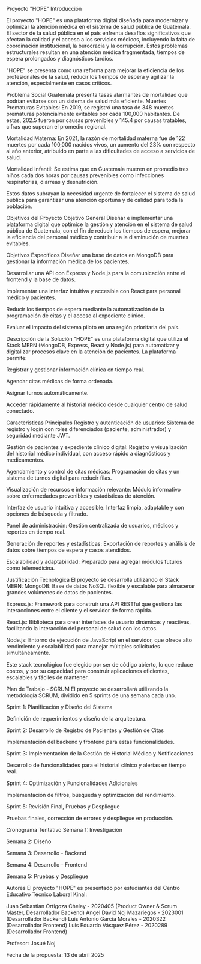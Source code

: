 Proyecto "HOPE"
Introducción

El proyecto "HOPE" es una plataforma digital diseñada para modernizar y optimizar la atención médica en el sistema de salud pública de Guatemala. 
El sector de la salud pública en el país enfrenta desafíos significativos que afectan la calidad y el acceso a los servicios médicos, incluyendo la falta de coordinación institucional, la burocracia y la corrupción. 
Estos problemas estructurales resultan en una atención médica fragmentada, tiempos de espera prolongados y diagnósticos tardíos.
 
"HOPE" se presenta como una reforma para mejorar la eficiencia de los profesionales de la salud, reducir los tiempos de espera y agilizar la atención, especialmente en casos críticos.
 
Problema Social
Guatemala presenta tasas alarmantes de mortalidad que podrían evitarse con un sistema de salud más eficiente.
Muertes Prematuras Evitables: En 2019, se registró una tasa de 348 muertes prematuras potencialmente evitables por cada 100,000 habitantes. 
De estas, 202.5 fueron por causas prevenibles y 145.4 por causas tratables, cifras que superan el promedio regional.
 
Mortalidad Materna: En 2021, la razón de mortalidad materna fue de 122 muertes por cada 100,000 nacidos vivos, un aumento del 23% con respecto al año anterior, atribuido en parte a las dificultades de acceso a servicios de salud.
 
Mortalidad Infantil: Se estima que en Guatemala mueren en promedio tres niños cada dos horas por causas prevenibles como infecciones respiratorias, diarreas y desnutrición.
 
Estos datos subrayan la necesidad urgente de fortalecer el sistema de salud pública para garantizar una atención oportuna y de calidad para toda la población.
 
Objetivos del Proyecto
Objetivo General
Diseñar e implementar una plataforma digital que optimice la gestión y atención en el sistema de salud pública de Guatemala, con el fin de reducir los tiempos de espera, mejorar la eficiencia del personal médico y contribuir a la disminución de muertes evitables.

Objetivos Específicos
Diseñar una base de datos en MongoDB para gestionar la información médica de los pacientes.
 
Desarrollar una API con Express y Node.js para la comunicación entre el frontend y la base de datos.
 
Implementar una interfaz intuitiva y accesible con React para personal médico y pacientes.
 
Reducir los tiempos de espera mediante la automatización de la programación de citas y el acceso al expediente clínico.
 
Evaluar el impacto del sistema piloto en una región prioritaria del país.
 
Descripción de la Solución
"HOPE" es una plataforma digital que utiliza el Stack MERN (MongoDB, Express, React y Node.js) para automatizar y digitalizar procesos clave en la atención de pacientes. La plataforma permite:
 
 
Registrar y gestionar información clínica en tiempo real.
 
Agendar citas médicas de forma ordenada.
 
Asignar turnos automáticamente.
 
Acceder rápidamente al historial médico desde cualquier centro de salud conectado.
 
Características Principales
Registro y autenticación de usuarios: Sistema de registro y login con roles diferenciados (paciente, administrador) y seguridad mediante JWT.
 
Gestión de pacientes y expediente clínico digital: Registro y visualización del historial médico individual, con acceso rápido a diagnósticos y medicamentos.
 
Agendamiento y control de citas médicas: Programación de citas y un sistema de turnos digital para reducir filas.
 
Visualización de recursos e información relevante: Módulo informativo sobre enfermedades prevenibles y estadísticas de atención.
 
Interfaz de usuario intuitiva y accesible: Interfaz limpia, adaptable y con opciones de búsqueda y filtrado.
 
Panel de administración: Gestión centralizada de usuarios, médicos y reportes en tiempo real.
 
Generación de reportes y estadísticas: Exportación de reportes y análisis de datos sobre tiempos de espera y casos atendidos.
 
Escalabilidad y adaptabilidad: Preparado para agregar módulos futuros como telemedicina.
 
Justificación Tecnológica
El proyecto se desarrolla utilizando el Stack MERN:
MongoDB: Base de datos NoSQL flexible y escalable para almacenar grandes volúmenes de datos de pacientes.
 
Express.js: Framework para construir una API RESTful que gestiona las interacciones entre el cliente y el servidor de forma rápida.
 
React.js: Biblioteca para crear interfaces de usuario dinámicas y reactivas, facilitando la interacción del personal de salud con los datos.
 
Node.js: Entorno de ejecución de JavaScript en el servidor, que ofrece alto rendimiento y escalabilidad para manejar múltiples solicitudes simultáneamente.
 
Este stack tecnológico fue elegido por ser de código abierto, lo que reduce costos, y por su capacidad para construir aplicaciones eficientes, escalables y fáciles de mantener.
 
Plan de Trabajo - SCRUM
El proyecto se desarrollará utilizando la metodología SCRUM, dividido en 5 sprints de una semana cada uno.

 
Sprint 1: Planificación y Diseño del Sistema
 
Definición de requerimientos y diseño de la arquitectura.
 
Sprint 2: Desarrollo de Registro de Pacientes y Gestión de Citas
 
Implementación del backend y frontend para estas funcionalidades.
 
Sprint 3: Implementación de la Gestión de Historial Médico y Notificaciones
 
Desarrollo de funcionalidades para el historial clínico y alertas en tiempo real.
 
Sprint 4: Optimización y Funcionalidades Adicionales
 
Implementación de filtros, búsqueda y optimización del rendimiento.
 
Sprint 5: Revisión Final, Pruebas y Despliegue
 
Pruebas finales, corrección de errores y despliegue en producción.
 
Cronograma Tentativo
Semana 1: Investigación
 
Semana 2: Diseño
 
Semana 3: Desarrollo - Backend
 
Semana 4: Desarrollo - Frontend
 
Semana 5: Pruebas y Despliegue

Autores
El proyecto "HOPE" es presentado por estudiantes del Centro Educativo Técnico Laboral Kinal:
 
Juan Sebastian Ortigoza Cheley - 2020405 (Product Owner & Scrum Master, Desarrollador Backend)
Angel David Noj Mazariegos - 2023001 (Desarrollador Backend)
Luis Antonio García Morales - 2020322 (Desarrollador Frontend)
Luis Eduardo Vásquez Pérez - 2020289 (Desarrollador Frontend)
 
 
Profesor: Josué Noj
 
 
Fecha de la propuesta: 13 de abril 2025
